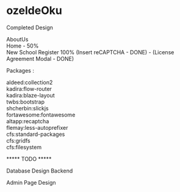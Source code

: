 # ozeldeOku

Completed Design

AboutUs</br>
Home - 50%</br>
New School Register 100% (Insert reCAPTCHA - DONE) - (License Agreement Modal - DONE)</br>

Packages : 

aldeed:collection2</br>
kadira:flow-router</br>
kadira:blaze-layout</br>
twbs:bootstrap</br>
shcherbin:slickjs</br>
fortawesome:fontawesome</br>
altapp:recaptcha</br>
flemay:less-autoprefixer</br>
cfs:standard-packages</br>
cfs:gridfs</br>
cfs:filesystem</br>

***** TODO ***** </br>

Database Design
Backend

Admin Page Design

